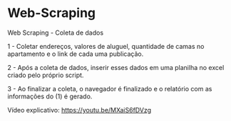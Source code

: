 # Web-Scraping

Web Scraping - Coleta de dados 

1 - Coletar endereços, valores de aluguel, quantidade de camas no apartamento e o link de cada uma publicação. 

2 - Após a coleta de dados, inserir esses dados em uma planilha no excel criado pelo próprio script. 

3 - Ao finalizar a coleta, o navegador é finalizado e o relatório com as informações do (1) é gerado.

Vídeo explicativo: https://youtu.be/MXaiS6fDVzg

